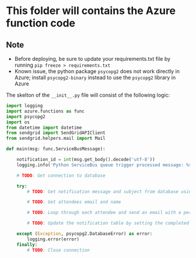 # This folder will contains the Azure function code

## Note

- Before deploying, be sure to update your requirements.txt file by running `pip freeze > requirements.txt`
- Known issue, the python package `psycopg2` does not work directly in Azure; install `psycopg2-binary` instead to use the `psycopg2` library in Azure

The skelton of the `__init__.py` file will consist of the following logic:

```python
import logging
import azure.functions as func
import psycopg2
import os
from datetime import datetime
from sendgrid import SendGridAPIClient
from sendgrid.helpers.mail import Mail

def main(msg: func.ServiceBusMessage):

    notification_id = int(msg.get_body().decode('utf-8'))
    logging.info('Python ServiceBus queue trigger processed message: %s',notification_id)

    # TODO: Get connection to database

    try:
        # TODO: Get notification message and subject from database using the notification_id

        # TODO: Get attendees email and name

        # TODO: Loop through each attendee and send an email with a personalized subject

        # TODO: Update the notification table by setting the completed date and updating the status with the total number of attendees notified

    except (Exception, psycopg2.DatabaseError) as error:
        logging.error(error)
    finally:
        # TODO: Close connection
```

